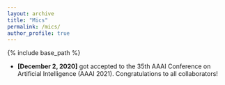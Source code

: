```yaml
---
layout: archive
title: "Mics"
permalink: /mics/
author_profile: true
---
```


{% include base_path %}

* **[December 2, 2020]**  got accepted to the 35th AAAI Conference on Artificial Intelligence (AAAI 2021). Congratulations to all collaborators!